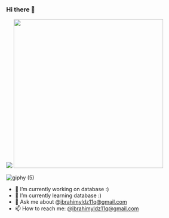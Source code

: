 ### Hi there 👋
![](https://komarev.com/ghpvc/?username=your-github-username&color=red)
<img src="https://github-readme-stats.vercel.app/api?username=ibrahimyldz11q&show_icons=true&theme=ADD_THEME_HERE" width="400">



![giphy (5)](https://user-images.githubusercontent.com/55101344/182727963-f46c369a-a79e-4cdd-93e6-af46ff8e45b4.gif)

- 🔭 I’m currently working on database :)
- 🌱 I’m currently learning database :)
- 💬 Ask me about @ibrahimyldz11q@gmail.com
- 📫 How to reach me: @ibrahimyldz11q@gmail.com

